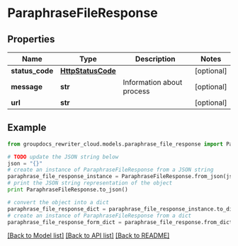 # ParaphraseFileResponse


## Properties
Name | Type | Description | Notes
------------ | ------------- | ------------- | -------------
**status_code** | [**HttpStatusCode**](HttpStatusCode.md) |  | [optional] 
**message** | **str** | Information about process | [optional] 
**url** | **str** |  | [optional] 

## Example

```python
from groupdocs_rewriter_cloud.models.paraphrase_file_response import ParaphraseFileResponse

# TODO update the JSON string below
json = "{}"
# create an instance of ParaphraseFileResponse from a JSON string
paraphrase_file_response_instance = ParaphraseFileResponse.from_json(json)
# print the JSON string representation of the object
print ParaphraseFileResponse.to_json()

# convert the object into a dict
paraphrase_file_response_dict = paraphrase_file_response_instance.to_dict()
# create an instance of ParaphraseFileResponse from a dict
paraphrase_file_response_form_dict = paraphrase_file_response.from_dict(paraphrase_file_response_dict)
```
[[Back to Model list]](../README.md#documentation-for-models) [[Back to API list]](../README.md#documentation-for-api-endpoints) [[Back to README]](../README.md)


